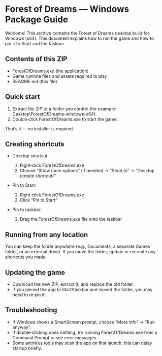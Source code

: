 # Forest of Dreams — Windows Package Guide

Welcome! This archive contains the Forest of Dreams desktop build for Windows (x64). This document explains how to run the game and how to pin it to Start and the taskbar.


## Contents of this ZIP
- ForestOfDreams.exe (the application)
- Game runtime files and assets required to play
- README.md (this file)


## Quick start
1) Extract the ZIP to a folder you control (for example: Desktop\ForestOfDreams-windows-x64\).
2) Double‑click ForestOfDreams.exe to start the game.

That’s it — no installer is required.


## Creating shortcuts
- Desktop shortcut:
  1) Right‑click ForestOfDreams.exe
  2) Choose “Show more options” (if needed) → “Send to” → “Desktop (create shortcut)”

- Pin to Start:
  1) Right‑click ForestOfDreams.exe
  2) Click “Pin to Start”

- Pin to taskbar:
  1) Drag the ForestOfDreams.exe file onto the taskbar


## Running from any location
You can keep the folder anywhere (e.g., Documents, a separate Games folder, or an external drive). If you move the folder, update or recreate any shortcuts you made.


## Updating the game
- Download the new ZIP, extract it, and replace the old folder.
- If you pinned the app to Start/taskbar and moved the folder, you may need to re‑pin it.


## Troubleshooting
- If Windows shows a SmartScreen prompt, choose “More info” → “Run anyway”.
- If double‑clicking does nothing, try running ForestOfDreams.exe from a Command Prompt to see error messages.
- Some antivirus tools may scan the app on first launch; this can delay startup briefly.
